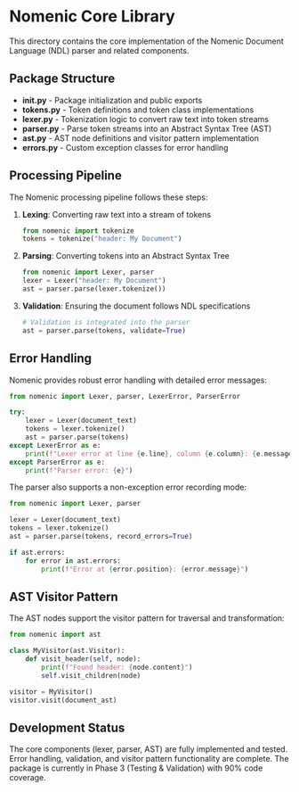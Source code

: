 # Nomenic Core Library

This directory contains the core implementation of the Nomenic Document Language (NDL) parser and related components.

## Package Structure

- **__init__.py** - Package initialization and public exports
- **tokens.py** - Token definitions and token class implementations
- **lexer.py** - Tokenization logic to convert raw text into token streams
- **parser.py** - Parse token streams into an Abstract Syntax Tree (AST)
- **ast.py** - AST node definitions and visitor pattern implementation
- **errors.py** - Custom exception classes for error handling

## Processing Pipeline

The Nomenic processing pipeline follows these steps:

1. **Lexing**: Converting raw text into a stream of tokens
   ```python
   from nomenic import tokenize
   tokens = tokenize("header: My Document")
   ```

2. **Parsing**: Converting tokens into an Abstract Syntax Tree
   ```python
   from nomenic import Lexer, parser
   lexer = Lexer("header: My Document")
   ast = parser.parse(lexer.tokenize())
   ```

3. **Validation**: Ensuring the document follows NDL specifications
   ```python
   # Validation is integrated into the parser
   ast = parser.parse(tokens, validate=True)
   ```

## Error Handling

Nomenic provides robust error handling with detailed error messages:

```python
from nomenic import Lexer, parser, LexerError, ParserError

try:
    lexer = Lexer(document_text)
    tokens = lexer.tokenize()
    ast = parser.parse(tokens)
except LexerError as e:
    print(f"Lexer error at line {e.line}, column {e.column}: {e.message}")
except ParserError as e:
    print(f"Parser error: {e}")
```

The parser also supports a non-exception error recording mode:

```python
from nomenic import Lexer, parser

lexer = Lexer(document_text)
tokens = lexer.tokenize()
ast = parser.parse(tokens, record_errors=True)

if ast.errors:
    for error in ast.errors:
        print(f"Error at {error.position}: {error.message}")
```

## AST Visitor Pattern

The AST nodes support the visitor pattern for traversal and transformation:

```python
from nomenic import ast

class MyVisitor(ast.Visitor):
    def visit_header(self, node):
        print(f"Found header: {node.content}")
        self.visit_children(node)

visitor = MyVisitor()
visitor.visit(document_ast)
```

## Development Status

The core components (lexer, parser, AST) are fully implemented and tested. Error handling, validation, and visitor pattern functionality are complete. The package is currently in Phase 3 (Testing & Validation) with 90% code coverage. 